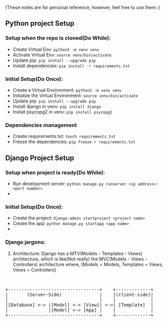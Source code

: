 (These notes are for personal reference, however, feel free to use them :)


## Python project Setup

### Setup when the repo is cloned(Do While):
- Create Virtual Env: `python3 -m venv venv`
- Activate Virtual Env: `source venv/bin/activate`
- Update pip: `pip install --upgrade pip`
- Install dependencies: `pip install -r requirements.txt`

### Initial Setup(Do Once):

- Create a Virtual Environment: `python3 -m venv venv`
- Initialize the Virtual Environment: `source venv/bin/activate`
- Update pip: `pip install --upgrade pip`
- Install django in venv: `pip install django`
- Install psycopg2 in venv: `pip install psycopg2`

### Dependencies management
- Create requirements.txt: `touch requirements.txt`
- Freeze the dependencies: `pip freeze > requirements.txt`




## Django Project Setup

### Setup when project is ready(Do While):
- Run development server: `python manage.py runserver <ip address>:<port number>`
- 

### Initial Setup(Do Once):
- Create the project: `django-admin startproject <project name>`
- Create the app: `python manage.py startapp <app name>`
- 

### Django jargons:
1. Architecture:
Django has a MTV(Models - Templates - Views) architecture, which is like(Not really) the MVC(Models - Views - Controllers) architecture where, [Models = Models, Templates = Views, Views = Controllers]
<br>
<pre>
+----------------------------------+    +-------------+ 
|       (Server-Side)              |    |(client-side)| 
|                                  |    |             |
|[Database] <-> |[Model] <-> [View]| <->| [Template]  | 
|               |[Model] <-> [App] |    |             |     
+----------------------------------+    +-------------+
</pre>